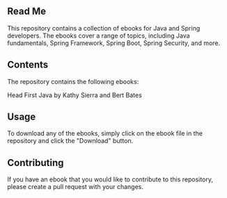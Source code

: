 <h2>Read Me</h2>

This repository contains a collection of ebooks for Java and Spring developers. The ebooks cover a range of topics, including Java fundamentals, Spring Framework, Spring Boot, Spring Security, and more.

<h2>Contents</h2>
The repository contains the following ebooks:

Head First Java by Kathy Sierra and Bert Bates


<h2>Usage</h2>
To download any of the ebooks, simply click on the ebook file in the repository and click the "Download" button.

<h2>Contributing</h2>
If you have an ebook that you would like to contribute to this repository, please create a pull request with your changes.

